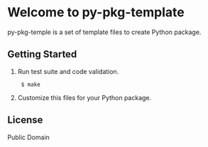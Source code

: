 # Welcome to py-pkg-template
py-pkg-temple is a set of template files to create Python package.

## Getting Started

1. Run test suite and code validation.

        $ make

2. Customize this files for your Python package.


## License
Public Domain
